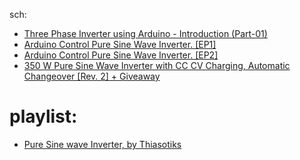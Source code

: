 sch: 

- [Three Phase Inverter using Arduino - Introduction (Part-01)](https://youtu.be/s9n_qLifcE0)
- [Arduino Control Pure Sine Wave Inverter. [EP1]](https://youtu.be/7-bXPGtPR6A)
- [Arduino Control Pure Sine Wave Inverter. [EP2]](https://youtu.be/jfrjf0hcLlk)
- [350 W Pure Sine Wave Inverter with CC CV Charging, Automatic Changeover [Rev. 2] + Giveaway](https://youtu.be/ZCvgJFJ3UCc?list=PLs3ZmDPUFB-d6-Bdx1a6XY9mgW-_aJsTx)

# playlist:
- [Pure Sine wave Inverter, by Thiasotiks](https://www.youtube.com/playlist?list=PLs3ZmDPUFB-d6-Bdx1a6XY9mgW-_aJsTx)
